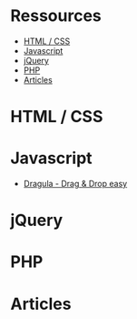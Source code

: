 # Ressources

* [HTML / CSS](#htmlcss)
* [Javascript](#javascript)
* [jQuery](#jquery)
* [PHP](#php)
* [Articles](#articles)


HTML / CSS
==========

Javascript
==========
* [Dragula - Drag & Drop easy](http://bevacqua.github.io/dragula/)


jQuery
======

PHP
===

Articles
========

